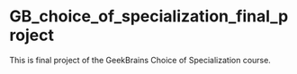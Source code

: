 # GB_choice_of_specialization_final_project

This is final project of the GeekBrains Choice of Specialization course.